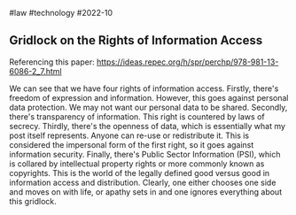 #law
#technology
#2022-10

## Gridlock on the Rights of Information Access

Referencing this paper:
https://ideas.repec.org/h/spr/perchp/978-981-13-6086-2_7.html

We can see that we have four rights of information access.  Firstly, there's freedom of expression and information.  However, this goes against personal data protection.  We may not want our personal data to be shared.  Secondly, there's transparency of information.  This right is countered by laws of secrecy.  Thirdly, there's the openness of data, which is essentially what my post itself represents.  Anyone can re-use or redistribute it.  This is considered the impersonal form of the first right, so it goes against information security.  Finally, there's Public Sector Information (PSI), which is collared by intellectual property rights or more commonly known as copyrights.  This is the world of the legally defined good versus good in information access and distribution.  Clearly, one either chooses one side and moves on with life, or apathy sets in and one ignores everything about this gridlock.


